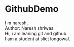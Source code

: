 # GithubDemo
I m naresh.
<br>
Author: Naresh shriwas. 
<br>
Hi, i am leaning git and github.
<br>
I am a student at sliet longowal.
